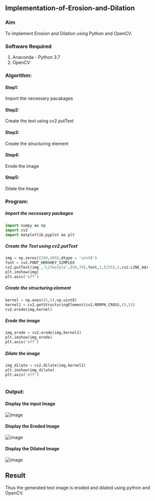 ## Implementation-of-Erosion-and-Dilation
### Aim
To implement Erosion and Dilation using Python and OpenCV.
### Software Required
1. Anaconda - Python 3.7
2. OpenCV
### Algorithm:
#### Step1:<br>
Import the necessary pacakages

#### Step2:<br>
Create the text using cv2.putText

#### Step3:<br>
Create the structuring element

#### Step4:<br>
Erode the image


#### Step5: <br>
Dilate the Image

 
### Program:


##### Import the necessary packages
``` Python
import numpy as np
import cv2
import matplotlib.pyplot as plt
```
##### Create the Text using cv2.putText
``` Python
img = np.zeros((100,400),dtype = 'uint8')
font = cv2.FONT_HERSHEY_SIMPLEX
cv2.putText(img ,'Lifestyle',(60,70),font,2,(255),5,cv2.LINE_AA)
plt.imshow(img)
plt.axis('off')
```
##### Create the structuring element
``` Python
kernel = np.ones((5,5),np.uint8)
kernel1 = cv2.getStructuringElement(cv2.MORPH_CROSS,(5,5))
cv2.erode(img,kernel)
```
##### Erode the image
``` Python
img_erode = cv2.erode(img,kernel1)
plt.imshow(img_erode)
plt.axis('off')

```
##### Dilate the image
``` Python
img_dilate = cv2.dilate(img,kernel1)
plt.imshow(img_dilate)
plt.axis('off')



```
### Output:

#### Display the input Image
![image](https://github.com/rakeshcoder2004/erosion--dilation/assets/121490890/fec28e2d-51a4-4bba-8634-9e9d67b2f4de)



#### Display the Eroded Image

![image](https://github.com/rakeshcoder2004/erosion--dilation/assets/121490890/7fc85e36-d286-457c-aa99-cedb56381c2a)



#### Display the Dilated Image

![image](https://github.com/rakeshcoder2004/erosion--dilation/assets/121490890/4bd4bca7-8b27-4869-8f61-fbbaad58fb12)



## Result
Thus the generated text image is eroded and dilated using python and OpenCV.

